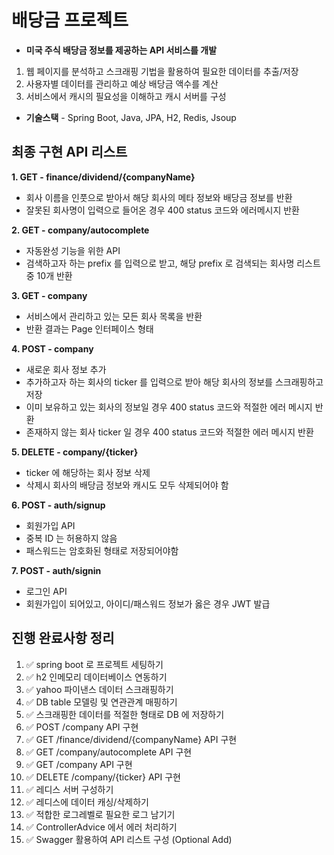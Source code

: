 # 배당금 프로젝트

* **미국 주식 배당금 정보를 제공하는 API 서비스를 개발**
1. 웹 페이지를 분석하고 스크래핑 기법을 활용하여 필요한 데이터를 추출/저장
2. 사용자별 데이터를 관리하고 예상 배당금 액수를 계산
3. 서비스에서 캐시의 필요성을 이해하고 캐시 서버를 구성

* **기술스택** - Spring Boot, Java, JPA, H2, Redis, Jsoup

## 최종 구현 API 리스트

**1. GET - finance/dividend/{companyName}**
- 회사 이름을 인풋으로 받아서 해당 회사의 메타 정보와 배당금 정보를 반환
- 잘못된 회사명이 입력으로 들어온 경우 400 status 코드와 에러메시지 반환

**2. GET - company/autocomplete**
- 자동완성 기능을 위한 API
- 검색하고자 하는 prefix 를 입력으로 받고, 해당 prefix 로 검색되는 회사명 리스트 중 10개 반환

**3. GET - company**
- 서비스에서 관리하고 있는 모든 회사 목록을 반환
- 반환 결과는 Page 인터페이스 형태

**4. POST - company**
- 새로운 회사 정보 추가
- 추가하고자 하는 회사의 ticker 를 입력으로 받아 해당 회사의 정보를 스크래핑하고 저장
- 이미 보유하고 있는 회사의 정보일 경우 400 status 코드와 적절한 에러 메시지 반환
- 존재하지 않는 회사 ticker 일 경우 400 status 코드와 적절한 에러 메시지 반환

**5. DELETE - company/{ticker}**
- ticker 에 해당하는 회사 정보 삭제
- 삭제시 회사의 배당금 정보와 캐시도 모두 삭제되어야 함

**6. POST - auth/signup**
- 회원가입 API
- 중복 ID 는 허용하지 않음
- 패스워드는 암호화된 형태로 저장되어야함

**7. POST - auth/signin**
- 로그인 API
- 회원가입이 되어있고, 아이디/패스워드 정보가 옳은 경우 JWT 발급

## 진행 완료사항 정리

1. ✅ spring boot 로 프로젝트 세팅하기
2. ✅ h2 인메모리 데이터베이스 연동하기
3. ✅ yahoo 파이낸스 데이터 스크래핑하기
4. ✅ DB table 모델링 및 연관관계 매핑하기
5. ✅ 스크래핑한 데이터를 적절한 형태로 DB 에 저장하기
6. ✅ POST /company API 구현
7. ✅ GET /finance/dividend/{companyName} API 구현
8. ✅ GET /company/autocomplete API 구현
9. ✅ GET /company API 구현
10. ✅ DELETE /company/{ticker} API 구현
11. ✅ 레디스 서버 구성하기
12. ✅ 레디스에 데이터 캐싱/삭제하기
13. ✅ 적합한 로그레벨로 필요한 로그 남기기
14. ✅ ControllerAdvice 에서 에러 처리하기
15. ✅ Swagger 활용하여 API 리스트 구성 (Optional Add)

